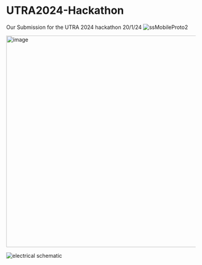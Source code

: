 # UTRA2024-Hackathon
Our Submission for the UTRA 2024 hackathon 20/1/24
![ssMobileProto2](https://github.com/Aryan-G4/UTRA2024-Hackathon/assets/119129454/c0ac82de-5124-4587-a2a6-8a6a6935c434)



<img width="562" alt="image" src="https://github.com/Aryan-G4/UTRA2024-Hackathon/assets/119129454/f1c7f305-3c47-44d1-96f0-909f854a929b">

![electrical schematic](https://github.com/Aryan-G4/UTRA2024-Hackathon/assets/119129454/c66f2fa9-eb3c-4caa-b9ec-d943592905c5)
